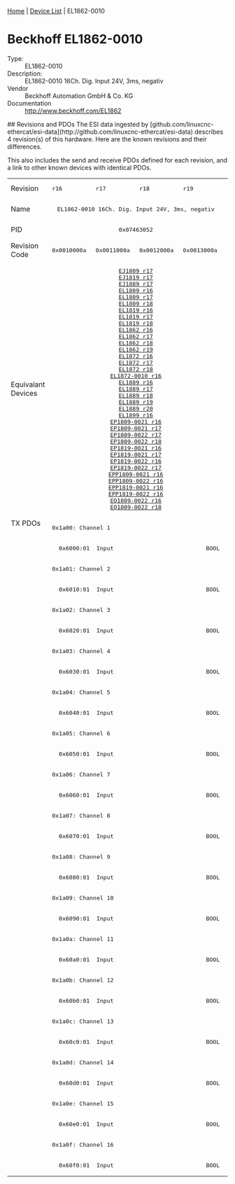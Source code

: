 <div class="nav"><a href="/esi-data">Home</a> | <a href="/esi-data/devices">Device List</a> | EL1862-0010</div>

#  Beckhoff EL1862-0010

<dl>
  <dt>Type:</dt><dd>EL1862-0010</dd>
  <dt>Description:</dt><dd>EL1862-0010 16Ch. Dig. Input 24V, 3ms, negativ</dd>
  <dt>Vendor</dt><dd>Beckhoff Automation GmbH & Co. KG</dd>
  <dt>Documentation</dt><dd><a href="http://www.beckhoff.com/EL1862">http://www.beckhoff.com/EL1862</a></dd>
</dl>
## Revisions and PDOs
The ESI data ingested by [github.com/linuxcnc-ethercat/esi-data](http://github.com/linuxcnc-ethercat/esi-data) describes 4 revision(s) of this hardware.  Here are the known revisions and their differences.

This also includes the send and receive PDOs defined for each revision, and a link to other known devices with identical PDOs.

<table>
<tr >
<td class="first">Revision</td>
<td ><pre>r16</pre></td>
<td ><pre>r17</pre></td>
<td ><pre>r18</pre></td>
<td ><pre>r19</pre></td>
</tr>
<tr >
<td class="first">Name</td>
<td  colspan=4 align="center"><pre>EL1862-0010 16Ch. Dig. Input 24V, 3ms, negativ</pre></td>
</tr>
<tr >
<td class="first">PID</td>
<td  colspan=4 align="center"><pre>0x07463052</pre></td>
</tr>
<tr >
<td class="first">Revision Code</td>
<td ><pre>0x0010000a</pre></td>
<td ><pre>0x0011000a</pre></td>
<td ><pre>0x0012000a</pre></td>
<td ><pre>0x0013000a</pre></td>
</tr>
<tr >
<td class="first">Equivalant Devices</td>
<td  colspan=4 align="center"><pre><a href="EJ1809">EJ1809 r17</a><br/><a href="EJ1819">EJ1819 r17</a><br/><a href="EJ1889">EJ1889 r17</a><br/><a href="EL1809">EL1809 r16</a><br/><a href="EL1809">EL1809 r17</a><br/><a href="EL1809">EL1809 r18</a><br/><a href="EL1819">EL1819 r16</a><br/><a href="EL1819">EL1819 r17</a><br/><a href="EL1819">EL1819 r18</a><br/><a href="EL1862">EL1862 r16</a><br/><a href="EL1862">EL1862 r17</a><br/><a href="EL1862">EL1862 r18</a><br/><a href="EL1862">EL1862 r19</a><br/><a href="EL1872">EL1872 r16</a><br/><a href="EL1872">EL1872 r17</a><br/><a href="EL1872">EL1872 r18</a><br/><a href="EL1872-0010">EL1872-0010 r16</a><br/><a href="EL1889">EL1889 r16</a><br/><a href="EL1889">EL1889 r17</a><br/><a href="EL1889">EL1889 r18</a><br/><a href="EL1889">EL1889 r19</a><br/><a href="EL1889">EL1889 r20</a><br/><a href="EL1899">EL1899 r16</a><br/><a href="EP1809-0021">EP1809-0021 r16</a><br/><a href="EP1809-0021">EP1809-0021 r17</a><br/><a href="EP1809-0022">EP1809-0022 r17</a><br/><a href="EP1809-0022">EP1809-0022 r18</a><br/><a href="EP1819-0021">EP1819-0021 r16</a><br/><a href="EP1819-0021">EP1819-0021 r17</a><br/><a href="EP1819-0022">EP1819-0022 r16</a><br/><a href="EP1819-0022">EP1819-0022 r17</a><br/><a href="EPP1809-0021">EPP1809-0021 r16</a><br/><a href="EPP1809-0022">EPP1809-0022 r16</a><br/><a href="EPP1819-0021">EPP1819-0021 r16</a><br/><a href="EPP1819-0022">EPP1819-0022 r16</a><br/><a href="EQ1809-0022">EQ1809-0022 r16</a><br/><a href="EQ1809-0022">EQ1809-0022 r18</a></pre></td>
</tr>
<tr class="txpdo pdosection">
<td class="first" rowspan=32 valign=top>TX PDOs</td>
<td colspan=4 align="left"><pre>0x1a00: Channel 1</pre></td>
<td></td>
</tr>
<tr class="txpdo">
<td  colspan=4 align="left"><pre>  0x6000:01  Input                           BOOL</pre></td>
</tr>
<tr class="txpdo pdosection">
<td  colspan=4 align="left"><pre>0x1a01: Channel 2</pre></td>
</tr>
<tr class="txpdo">
<td  colspan=4 align="left"><pre>  0x6010:01  Input                           BOOL</pre></td>
</tr>
<tr class="txpdo pdosection">
<td  colspan=4 align="left"><pre>0x1a02: Channel 3</pre></td>
</tr>
<tr class="txpdo">
<td  colspan=4 align="left"><pre>  0x6020:01  Input                           BOOL</pre></td>
</tr>
<tr class="txpdo pdosection">
<td  colspan=4 align="left"><pre>0x1a03: Channel 4</pre></td>
</tr>
<tr class="txpdo">
<td  colspan=4 align="left"><pre>  0x6030:01  Input                           BOOL</pre></td>
</tr>
<tr class="txpdo pdosection">
<td  colspan=4 align="left"><pre>0x1a04: Channel 5</pre></td>
</tr>
<tr class="txpdo">
<td  colspan=4 align="left"><pre>  0x6040:01  Input                           BOOL</pre></td>
</tr>
<tr class="txpdo pdosection">
<td  colspan=4 align="left"><pre>0x1a05: Channel 6</pre></td>
</tr>
<tr class="txpdo">
<td  colspan=4 align="left"><pre>  0x6050:01  Input                           BOOL</pre></td>
</tr>
<tr class="txpdo pdosection">
<td  colspan=4 align="left"><pre>0x1a06: Channel 7</pre></td>
</tr>
<tr class="txpdo">
<td  colspan=4 align="left"><pre>  0x6060:01  Input                           BOOL</pre></td>
</tr>
<tr class="txpdo pdosection">
<td  colspan=4 align="left"><pre>0x1a07: Channel 8</pre></td>
</tr>
<tr class="txpdo">
<td  colspan=4 align="left"><pre>  0x6070:01  Input                           BOOL</pre></td>
</tr>
<tr class="txpdo pdosection">
<td  colspan=4 align="left"><pre>0x1a08: Channel 9</pre></td>
</tr>
<tr class="txpdo">
<td  colspan=4 align="left"><pre>  0x6080:01  Input                           BOOL</pre></td>
</tr>
<tr class="txpdo pdosection">
<td  colspan=4 align="left"><pre>0x1a09: Channel 10</pre></td>
</tr>
<tr class="txpdo">
<td  colspan=4 align="left"><pre>  0x6090:01  Input                           BOOL</pre></td>
</tr>
<tr class="txpdo pdosection">
<td  colspan=4 align="left"><pre>0x1a0a: Channel 11</pre></td>
</tr>
<tr class="txpdo">
<td  colspan=4 align="left"><pre>  0x60a0:01  Input                           BOOL</pre></td>
</tr>
<tr class="txpdo pdosection">
<td  colspan=4 align="left"><pre>0x1a0b: Channel 12</pre></td>
</tr>
<tr class="txpdo">
<td  colspan=4 align="left"><pre>  0x60b0:01  Input                           BOOL</pre></td>
</tr>
<tr class="txpdo pdosection">
<td  colspan=4 align="left"><pre>0x1a0c: Channel 13</pre></td>
</tr>
<tr class="txpdo">
<td  colspan=4 align="left"><pre>  0x60c0:01  Input                           BOOL</pre></td>
</tr>
<tr class="txpdo pdosection">
<td  colspan=4 align="left"><pre>0x1a0d: Channel 14</pre></td>
</tr>
<tr class="txpdo">
<td  colspan=4 align="left"><pre>  0x60d0:01  Input                           BOOL</pre></td>
</tr>
<tr class="txpdo pdosection">
<td  colspan=4 align="left"><pre>0x1a0e: Channel 15</pre></td>
</tr>
<tr class="txpdo">
<td  colspan=4 align="left"><pre>  0x60e0:01  Input                           BOOL</pre></td>
</tr>
<tr class="txpdo pdosection">
<td  colspan=4 align="left"><pre>0x1a0f: Channel 16</pre></td>
</tr>
<tr class="txpdo">
<td  colspan=4 align="left"><pre>  0x60f0:01  Input                           BOOL</pre></td>
</tr>
</table>
